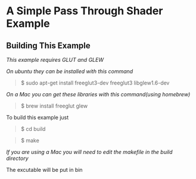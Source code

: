 A Simple Pass Through Shader Example
====================================

Building This Example
---------------------

*This example requires GLUT and GLEW* 

*On ubuntu they can be installed with this command*

>$ sudo apt-get install freeglut3-dev freeglut3 libglew1.6-dev

*On a Mac you can get these libraries with this command(using homebrew)*
>$ brew install freeglut glew

To build this example just 

>$ cd build

>$ make

*If you are using a Mac you will need to edit the makefile in the build directory*

The excutable will be put in bin
